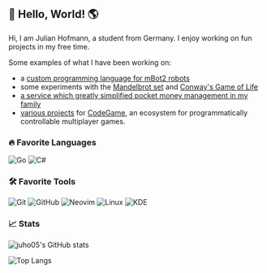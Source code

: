 ## 👋 Hello, World! 🌎

Hi, I am Julian Hofmann, a student from Germany. I enjoy working on fun projects in my free time. 

Some examples of what I have been working on:
- a [custom programming language for mBot2 robots](https://github.com/juho05/embe)
- some experiments with the [Mandelbrot set](https://github.com/juho05/fractals) and [Conway's Game of Life](https://github.com/juho05/golminator)
- [a service which greatly simplified pocket money management in my family](https://github.com/juho05/hbank-web) 
- [various projects](https://github.com/orgs/code-game-project/repositories) for [CodeGame](https://code-game.org), an ecosystem for programmatically controllable multiplayer games.

### 🔥 Favorite Languages

![Go](https://img.shields.io/badge/-Go-000000?style=flat&logo=go&logoColor=ffffff&labelColor=00ADD8)
![C#](https://img.shields.io/badge/-C%23-000000?style=flat&logo=csharp&logoColor=239120&labelColor=ffffff)

### 🛠️ Favorite Tools

![Git](https://img.shields.io/badge/-Git-000000?style=flat&logo=git&logoColor=F05032&labelColor=ffffff)
![GitHub](https://img.shields.io/badge/-GitHub-000000?style=flat&logo=github&logoColor=000000&labelColor=ffffff)
![Neovim](https://img.shields.io/badge/-Neovim-000000?style=flat&logo=neovim&logoColor=57A143&labelColor=000000)
![Linux](https://img.shields.io/badge/-Linux-000000?style=flat&logo=linux&logoColor=000000&labelColor=ffffff)
![KDE](https://img.shields.io/badge/-KDE-000000?style=flat&logo=kde&logoColor=ffffff&labelColor=1D99F3)

### 📈 Stats

![juho05's GitHub stats](https://github-readme-stats.vercel.app/api?username=juho05&show_icons=true&count_private=true&theme=transparent&hide_border=true)

![Top Langs](https://github-readme-stats.vercel.app/api/top-langs/?username=juho05&show_icons=true&count_private=true&theme=transparent&hide_border=true&langs_count=3&layout=compact)
